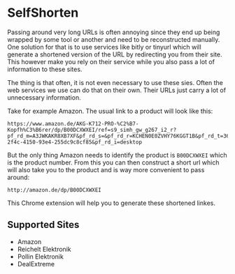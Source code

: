 SelfShorten
===========

Passing around very long URLs is often annoying since they end up being wrapped
by some tool or another and need to be reconstructed manually. One solution for
that is to use services like bitly or tinyurl which will generate a shortened
version of the URL by redirecting you from their site. This however make you
rely on their service while you also pass a lot of information to these sites.

The thing is that often, it is not even necessary to use these sies. Often the
web services we use can do that on their own. Their URLs just carry a lot of
unnecessary information.

Take for example Amazon. The usual link to a product will look like this:

    https://www.amazon.de/AKG-K712-PRO-%C2%B7-Kopfh%C3%B6rer/dp/B00DCXWXEI/ref=s9_simh_gw_g267_i2_r?pf_rd_m=A3JWKAKR8XB7XF&pf_rd_s=&pf_rd_r=KCHEN0E0ZVHY76KGGT1B&pf_rd_t=36701&pf_rd_p=54b8e36f-2f4c-4150-93e4-255dc9c8cf85&pf_rd_i=desktop

But the only thing Amazon needs to identify the product is `B00DCXWXEI` which is
the product number. From this you can then construct a short url which will also
take you to the product and is way more convenient to pass around:

    http://amazon.de/dp/B00DCXWXEI

This Chrome extension will help you to generate these shortened linkes.


Supported Sites
---------------

- Amazon
- Reichelt Elektronik
- Pollin Elektronik
- DealExtreme
